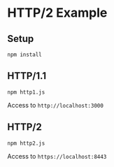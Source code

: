 # HTTP/2 Example

## Setup
```
npm install
```

## HTTP/1.1
```
npm http1.js
```

Access to `http://localhost:3000`

## HTTP/2
```
npm http2.js
```

Access to `https://localhost:8443`
